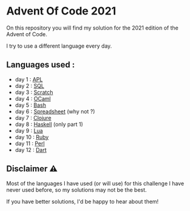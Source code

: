 # Advent Of Code 2021
On this repository you will find my solution for the 2021 edition of the Advent of Code.

I try to use a different language every day. 

## Languages used :
* day 1  : [APL](day1-apl)
* day 2  : [SQL](day2-sql)
* day 3  : [Scratch](day3-scratch)
* day 4  : [OCaml](day4-ocaml)
* day 5  : [Bash](day5-bash)
* day 6  : [Spreadsheet](day6-spreadsheet) (why not ?)
* day 7  : [Clojure](day7-clojure)
* day 8  : [Haskell](day8-haskell) (only part 1)
* day 9  : [Lua](day9-lua)
* day 10 : [Ruby](day10-ruby)
* day 11 : [Perl](day11-perl)
* day 12 : [Dart](day12-dart)

## Disclaimer ⚠
Most of the languages I have used (or will use) for this challenge I have never used before, so my solutions may not be the best.

If you have better solutions, I'd be happy to hear about them!